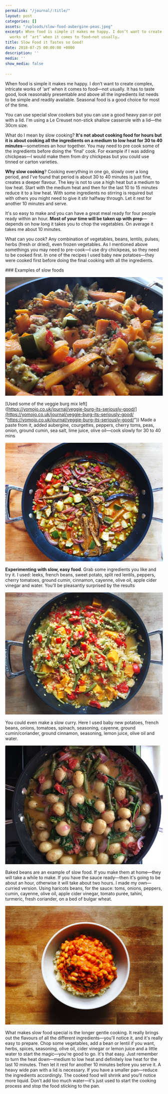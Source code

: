 ```yaml
---
permalink: "/journal/:title/"
layout: post
categories: []
assets: "/uploads/slow-food-aubergine-peas.jpeg"
excerpt: When food is simple it makes me happy. I don’t want to create complex, intricate
  works of ‘art’ when it comes to food—not usually…
title: Slow Food it Tastes so Good!
date: 2018-07-25 00:00:00 +0000
description: ''
media: ''
show_media: false

---
```

When food is simple it makes me happy. I don’t want to create complex, intricate works of ‘art’ when it comes to food—not usually. It has to taste good, look reasonably presentable and above all the ingredients list needs to be simple and readily available. Seasonal food is a good choice for most of the time.

You can use special slow cookers but you can use a good heavy pan or pot with a lid. I'm using a Le Creuset non-stick shallow casserole with a lid—the 30cm size.

What do I mean by slow cooking? **It's not about cooking food for hours but it is about cooking all the ingredients on a medium to low heat for 30 to 40 minutes**—sometimes an hour together. You may need to pre cook some of the ingredients before doing the 'final' cook. For example if I was adding chickpeas—I would make them from dry chickpeas but you could use tinned or carton varieties.

**Why slow cooking**? Cooking everything in one go, slowly over a long period, and I've found that period is about 30 to 40 minutes is just fine, creates a deeper flavour. The key is not to use a high heat but a medium to low heat. Start with the medium heat and then for the last 10 to 15 minutes reduce it to a low heat. With some ingredients no stirring is required but with others you might need to give it stir halfway through. Let it rest for another 10 minutes and serve.

It's so easy to make and you can have a great meal ready for four people ready  within an hour. **Most of your time will be taken up with prep**—depends on how long it takes you to chop the vegetables. On average it takes me about 10 minutes.

What can you cook? Any combination of vegetables, beans, lentils, pulses, herbs (fresh or dried), even frozen vegetables. As I mentioned above somethings you may need to pre-cook—I use dry chickpeas, so they need to be cooked first. In one of the recipes I used baby new potatoes—they were cooked first before doing the final cooking with all the ingredients.

\### Examples of slow foods

![Carrots, pumpkin, courgette, mung beans](/uploads/slow-food-mung-beans.jpeg "Carrots, pumpkin, courgette, mung beans")

\[Used some of the veggie burg mix left\]([https://yomojo.co.uk/journal/veggie-burg-its-seriously-good/](https://yomojo.co.uk/journal/veggie-burg-its-seriously-good/ "https://yomojo.co.uk/journal/veggie-burg-its-seriously-good/")) Made a paste from it, added aubergine, courgettes, peppers, cherry toms, peas, onion, ground cumin, sea salt, lime juice, olive oil—cook slowly for 30 to 40 mins

![Aubergine, courgette, peppers and bean paste](/uploads/slow-food-aubergine-peas.jpeg "Aubergine, courgette, peppers and bean paste")

**Experimenting with slow, easy food**. Grab some ingredients you like and try it. I used: leeks, french beans, sweet potato, split red lentils, peppers, cherry tomatoes, ground cumin, cinnamon, cayenne, olive oil, apple cider vinegar and water. You'll be pleasantly surprised by the results

![leeks, french beans, sweet potato, split red lentils, peppers, cherry tomatoes](/uploads/slow-food-sweet-potato-beans.jpeg "leeks, french beans, sweet potato, split red lentils, peppers, cherry tomatoes")

You could even make a slow curry. Here I used baby new potatoes, french beans, onions, tomatoes, spinach, seasoning, cayenne, ground cumin/coriander, ground cinnamon, seasoning, lemon juice, olive oil and water.

![baby new potatoes, french beans, onions, tomatoes, spinach](/uploads/slow-food-potato-curry.jpeg "baby new potatoes, french beans, onions, tomatoes, spinach")

Baked beans are an example of slow food. If you make them at home—they will take a while to make. If you have the sauce ready—then it's going to be about an hour, otherwise it will take about two hours. I made my own—curried version. Using haricots beans, for the sauce: toms, onions, peppers, cumin, cayenne, olive oil, apple cider vinegar, tomato purée, tahini, turmeric, fresh coriander, on a bed of bulgar wheat.

![home made baked beans](/uploads/slow-food-baked-beans.jpeg "home made baked beans")

What makes slow food special is the longer gentle cooking. It really brings out the flavours of all the different ingredients—you'll notice it, and it's really easy to prepare. Chop some vegetables, add a bean or lentil if you want, herbs, spices, seasoning, olive oil, cider vinegar or lemon juice and a little water to start the magic—you're good to go. It's that easy. Just remember to turn the heat down—medium to low heat and definitely low heat for the last 10 minutes. Then let it rest for another 10 minutes before you serve it. A heavy wide pan with a lid is necessary. If you have a smaller pan—reduce the ingredients accordingly. The cooked food will shrink and you'll notice more liquid. Don't add too much water—it's just used to start the cooking process and stop the food sticking to the pan.